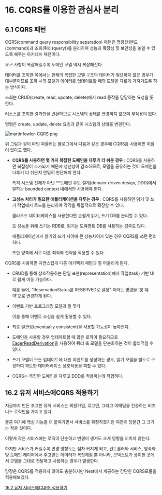 # 16. CQRS를 이용한 관심사 분리

## 6.1 CQRS 패턴

CQRS(command query responsibility separation) 패턴은 명령(커멘드(command))과 조회(쿼리(query))를 분리하여 성능과 확장성 및 보안성을 놓일 수 있도록 해주는 아키테처 패턴이다.

요구 사항이 복잡해질수록 도메인 모델 역시 복잡해진다.

데이터를 조회한 쪽에서는 현재의 복잡한 모델 구조의 데이터가 필요하지 않은 경우가 대부분이므로 조회 시의 모델과 데이터를 업데이트할 때의 모델을 다르게 가져가도록 하는 방식이다.

조회는 CRUD(create, read, update, delete)에서 read 동작을 담당하는 요청을 뜻한다.

리소스를 조회한 결과만을 반환하므로 시스템의 상태를 변경하지 않으며 부작용이 없다.

명령은 create, update, delete 요청과 같이 시스템의 상태를 변경한다.

![martinfowler-CQRS.png](./martinfowler-CQRS.png)

위 그림과 같이 마틴 파울러는 블로그에서 다음과 같은 경우에 CQRS를 사용하면 이점이 있다고 했다.

- **CQRS를 사용하면 몇 가지 복잡한 도메인을 다루기 더 쉬운 경우** : CQRS를 사용하면 복잡성이 추가되기 때문에 생산성이 감소하므로, 모델을 공유하는 것이 도메인을 다루기 더 쉬운지 면밀히 판단해야 한다.
    
    특히 시스템 전체가 아닌 **도메인 주도 설계(domain-driven design, DDD)에서 말하는 bounded context 내에서만 사용해야 한다.
    
- **고성능 처리가 필요한 애플리케이션을 다루는 경우** : CQRS를 사용하면 읽기 및 쓰기 작업에서 로드를 분리하여 각각을 독립적으로 확장할 수 있다.
    
    클라우드 데이터베이스를 사용한다면 손쉽게 읽기, 쓰기 DB를 분리할 수 있다.
    
    또 성능을 위해 쓰기는 RDB로, 읽기는 도큐먼트 DB를 사용하는 경우도 많다.
    
    애플리케이션에서 읽기와 쓰기 사이에 큰 성능차이가 있는 경우 CQRS를 쓰면 편리하다.
    
    또한 양쪽에 서로 다른 최적화 전략을 적용할 수 있다.
    

CQRS를 사용하면 자연스럽게 다른 아키텍처 패턴과 잘 어울리게 된다. 

- CRUD를 통해 상호작용하는 단일 표현(representation)에서 작업(task) 기반 UI로 쉽게 이동 가능하다.
    
    예를 들어, "ReservationStatus를 RESERVED로 설정" 이라는 명령을 '룸 예약'으로 변경하게 된다.
    
- 이벤트 기반 프로그래밍 모델과 잘 맞다
    
    이를 통해 이벤트 소싱을 쉽게 활용할 수 있다.
    
- 최종 일관성(eventually consistent)을 사용할 가능성이 높아진다.
- 도메인을 사용할 경우 업데이트할 때 많은 로직이 필요하므로 [EagerReadDerivation](https://martinfowler.com/bliki/EagerReadDerivation.html)을 사용하여 쿼리 측 모델을 단순화하는 것이 합리적일 수 있다.
- 쓰기 모델이 모든 업데이트에 대한 이벤트를 생성하는 경우, 읽기 모델을 별도로 구성하여 과도한 데이터베이스 상호작용을 피할 수 있다.
- CQRS는 복잡한 도메인을 다루고 DDD를 적용하는데 적합하다.

## 16.2 유저 서비스에CQRS 적용하기

지금까지 만든 조그만 유저 서비스는 회원가입, 로그인, 그리고 이메일을 전송하는 비즈니스 로직만을 가지고 있다.

물론 여기에 핵심 기능을 더 붙여가면서 서비스를 확장하겠지만 여전히 당분간 그 크기는 작을 것이다.

이렇게 작은 서비스에는 로직이 단순하고 변경이 생겨도 크게 영향을 끼치지 않는다.

하지만 서비스가 커질수록 변경 영향도는 점차 커지게 되고, 컨트롤러와 서비스, 영속화 및 도메인 레이어에서 주고받는 데이터가 복잡해질 뿐 아니라, 콘텍스트가 상이한 곳에서 모델을 그대로 전달하고 사용하는 경우가 발생한다.

당장은 CQRS를 적용하지 않아도 충분하지만 Nest에서 제공하는 간단한 CQRS모듈을 적용해보겠다.

[16.2 유저 서비스에CQRS 적용하기](https://www.notion.so/16-2-CQRS-8c7ff094c20e47c1a5fd3604c1487010?pvs=21)